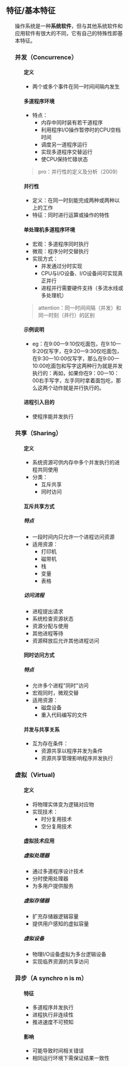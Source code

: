 <div style="float: left; width: 64%; padding: 1%;">

## 特征/基本特征 

<ul>

操作系统是一种**系统软件**，但与其他系统软件和应用软件有很大的不同，它有自己的特殊性即基本特征。
  
### 并发（Concurrence）  

<ul>

#### 定义
- 两个或多个事件在同一时间间隔内发生

#### 多道程序环境
- 特点：
  - 内存中同时装有若干道程序
  - 利用程序I/O操作暂停时的CPU空档时间
  - 调度另一道程序运行
  - 实现多道程序交替运行
  - 使CPU保持忙碌状态

>pro：并行性的定义及分析（2009）  

#### 并行性
- 定义：在同一时刻能完成两种或两种以上的工作
- 特征：同时进行运算或操作的特性

#### 单处理机多道程序环境
- 宏观：多道程序同时执行
- 微观：程序分时交替执行
- 实现方式：
  - 并发通过分时实现
  - CPU与I/O设备、I/O设备间可实现真正并行
  - 进程并行需要硬件支持（多流水线或多处理机）

>attention：同一时间间隔（并发）和同一时刻（并行）的区别

#### 示例说明
- eg：在9:00一9:10仅吃面包，在9:10一9:20仅写字，在9:20一9:30仅吃面包，在9:30一10:00仅写字，那么在9:00一10:00吃面包和写字这两种行为就是并发执行的：再如，如果你在9：00一10：00右手写字，左手同时拿着面包吃，那么这两个动作就是并行执行的。  

#### 进程引入目的
- 使程序能并发执行

</ul>

### 共享（Sharing）  

<ul>

#### 定义
- 系统资源可供内存中多个并发执行的进程共同使用
- 分类：
  - 互斥共享
  - 同时访问

#### 互斥共享方式  
##### 特点
- 一段时间内只允许一个进程访问资源
- 适用资源：
  - 打印机
  - 磁带机
  - 栈
  - 变量
  - 表格

##### 访问流程
- 进程提出请求
- 系统检查资源状态
- 资源分配与使用
- 其他进程等待
- 资源释放后允许其他进程访问

#### 同时访问方式  
##### 特点
- 允许多个进程"同时"访问
- 宏观同时，微观交替
- 适用资源：
  - 磁盘设备
  - 重入代码编写的文件

#### 并发与共享关系
- 互为存在条件：
  - 资源共享以程序并发为条件
  - 资源共享管理影响程序并发执行

</ul>

### 虚拟（Virtual)  

<ul>

#### 定义
- 将物理实体变为逻辑对应物
- 实现技术：
  - 时分复用技术
  - 空分复用技术

#### 虚拟技术应用
##### 虚拟处理器
- 通过多道程序设计技术
- 分时使用处理器
- 为多用户提供服务

##### 虚拟存储器
- 扩充存储器逻辑容量
- 提供用户感知的虚拟容量

##### 虚拟设备
- 物理I/O设备虚拟为多台逻辑设备
- 实现临界资源的共享访问

</ul>

### 异步（A synchro n is m）  

<ul>

#### 特征
- 多道程序并发执行
- 进程执行非连续性
- 推进速度不可预知

#### 影响
- 可能导致时间相关错误
- 相同运行环境下需保证结果一致性

</ul>

</ul>
</div>
<div style="float: right; width: 26%; padding: 1%;">

</div>
<div style="clear: both;"></div>
